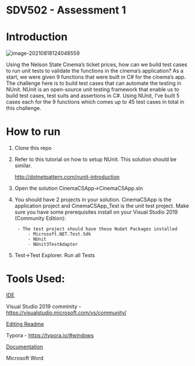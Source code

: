 # SDV502 - Assessment 1

# Introduction
![image-20210818124048559](C:\Users\Ian\AppData\Roaming\Typora\typora-user-images\image-20210818124048559.png)

Using the Nelson State Cinema’s ticket prices, how can we build test cases to run unit tests to validate the functions in the cinema’s application? As a start, we were given 9 functions that were built in C# for the cinema’s app. The challenge here is to build test cases that can automate the testing in NUnit. 
NUnit is an open-source unit testing framework that enable us to build test cases, test suits and assertions in C#. Using NUnit, I’ve built 5 cases each for the 9 functions which comes up to 45 test cases in total in this challenge.

# How to run
1. Clone this repo 

2. Refer to this tutorial on how to setup NUnit. This solution should be similar.

    http://dotnetpattern.com/nunit-introduction

3. Open the solution CinemaCSApp->CinemaCSApp.sln

4. You should have 2 projects in your solution. CinemaCSApp is the application project and CinemaCSApp_Test is the unit test project. 
    Make sure you have some prerequisites install on your Visual Studio 2019 (Community Edition):

        - The test project should have these NuGet Packages installed
            - Microsoft.NET.Test.Sdk
            - NUnit
            - NUnit3TestAdapter

5. Test->Test Explorer. Run all Tests

# Tools Used:

<u>IDE</u>

Visual Studio 2019 comminity - https://visualstudio.microsoft.com/vs/community/

<u>Editing Readme</u>

Typora - https://typora.io/#windows

<u>Documentation</u>

Microsoft Word
